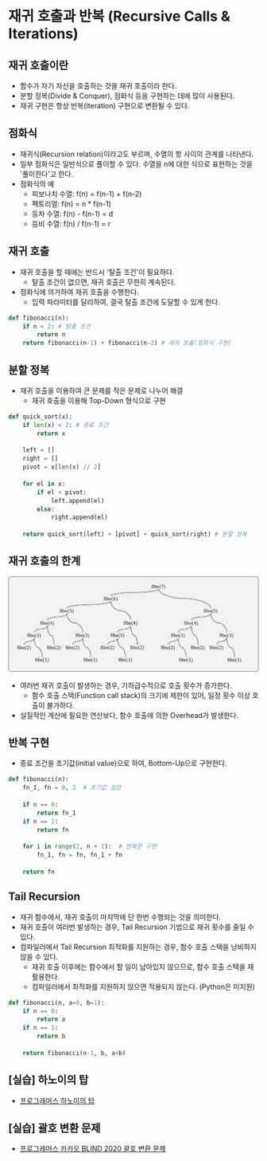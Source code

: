 # 재귀 호출과 반복 (Recursive Calls & Iterations)

## 재귀 호출이란

- 함수가 자기 자신을 호출하는 것을 재귀 호출이라 한다.
- 분할 정복(Divide & Conquer), 점화식 등을 구현하는 데에 많이 사용된다.
- 재귀 구현은 항상 반복(Iteration) 구현으로 변환될 수 있다.

## 점화식

- 재귀식(Recursion relation)이라고도 부르며, 수열의 항 사이의 관계를 나타낸다.
- 일부 점화식은 일반식으로 풀이할 수 있다. 수열을 n에 대한 식으로 표현하는 것을 '풀이한다'고 한다.
- 점화식의 예
  - 피보나치 수열: f(n) = f(n-1) + f(n-2)
  - 팩토리얼: f(n) = n * f(n-1)
  - 등차 수열: f(n) - f(n-1) = d
  - 등비 수열: f(n) / f(n-1) = r

## 재귀 호출

- 재귀 호출을 할 때에는 반드시 '탈출 조건'이 필요하다.
  - 탈출 조건이 없으면, 재귀 호출은 무한히 계속된다.
- 점화식에 의거하여 재귀 호출을 수행한다.
  - 입력 파라미터를 달리하여, 결국 탈출 조건에 도달할 수 있게 한다.

```python
def fibonacci(n):
    if n < 2: # 탈출 조건
        return n
    return fibonacci(n-1) + fibonacci(n-2) # 재귀 호출(점화식 구현)
```

## 분할 정복

- 재귀 호출을 이용하여 큰 문제를 작은 문제로 나누어 해결
  - 재귀 호출을 이용해 Top-Down 형식으로 구현

```python
def quick_sort(x):
    if len(x) < 2: # 종료 조건
        return x

    left = []
    right = []
    pivot = x[len(x) // 2]

    for el in x:
        if el < pivot:
            left.append(el)
        else:
            right.append(el)
    
    return quick_sort(left) + [pivot] + quick_sort(right) # 분할 정복
```

## 재귀 호출의 한계

![피보나치 수열](img/1.png)

- 여러번 재귀 호출이 발생하는 경우, 기하급수적으로 호출 횟수가 증가한다.
  - 함수 호출 스택(Function call stack)의 크기에 제한이 있어, 일정 횟수 이상 호출이 불가하다.
- 실질적인 계산에 필요한 연산보다, 함수 호출에 의한 Overhead가 발생한다.

## 반복 구현

- 종료 조건을 초기값(initial value)으로 하여, Bottom-Up으로 구현한다.

```python
def fibonacci(n):
    fn_1, fn = 0, 1  # 초기값 설정
    
    if n == 0:
        return fn_1
    if n == 1:
        return fn
    
    for i in range(2, n + 1):  # 반복문 구현
        fn_1, fn = fn, fn_1 + fn 
    
    return fn
```

## Tail Recursion

- 재귀 함수에서, 재귀 호출이 마지막에 단 한번 수행되는 것을 의미한다.
- 재귀 호출이 여러번 발생하는 경우, Tail Recursion 기법으로 재귀 횟수를 줄일 수 있다.
- 컴파일러에서 Tail Recursion 최적화를 지원하는 경우, 함수 호출 스택을 낭비하지 않을 수 있다.
  - 재귀 호출 이후에는 함수에서 할 일이 남아있지 않으므로, 함수 호출 스택을 재활용한다.
  - 컴파일러에서 최적화를 지원하지 않으면 적용되지 않는다. (Python은 미지원)

```python
def fibonacci(n, a=0, b=1):
    if n == 0:
        return a
    if n == 1:
        return b
    
    return fibonacci(n-1, b, a+b)
```

## [실습] 하노이의 탑

- [프로그래머스 하노이의 탑](https://programmers.co.kr/learn/courses/30/lessons/12946)

## [실습] 괄호 변환 문제

- [프로그래머스 카카오 BLIND 2020 괄호 변환 문제](https://programmers.co.kr/learn/courses/30/lessons/60058)
